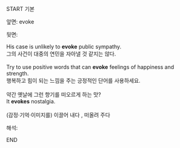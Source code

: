 START
기본

앞면:
evoke


뒷면:
<div>His case is unlikely to <strong>evoke</strong> public sympathy. </div><div><div>그의 사건이 대중의 연민을 자아낼 것 같지는 않다.</div></div><div><br></div><div><div>Try to use positive words that can <strong>evoke</strong> feelings of happiness and strength. </div><div><div>행복하고 힘이 되는 느낌을 주는 긍정적인 단어를 사용하세요.</div></div></div><div><br></div><div><div><div>약간 옛날에 그런 향기를 떠오르게 하는 맛?</div></div><div><div>It <strong>evokes</strong> nostalgia.</div></div></div><div><br></div><div>(감정·기억·이미지를) 이끌어 내다 , 떠올려 주다</div>


해석:

END